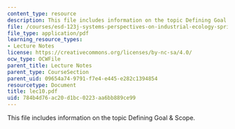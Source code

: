 ```yaml
---
content_type: resource
description: This file includes information on the topic Defining Goal & Scope.
file: /courses/esd-123j-systems-perspectives-on-industrial-ecology-spring-2006/784b4d76ac20d1bc0223aa6bb889ce99_lec10.pdf
file_type: application/pdf
learning_resource_types:
- Lecture Notes
license: https://creativecommons.org/licenses/by-nc-sa/4.0/
ocw_type: OCWFile
parent_title: Lecture Notes
parent_type: CourseSection
parent_uid: 09654a74-9791-f7e4-e445-e282c1394854
resourcetype: Document
title: lec10.pdf
uid: 784b4d76-ac20-d1bc-0223-aa6bb889ce99
---
```

This file includes information on the topic Defining Goal & Scope.
